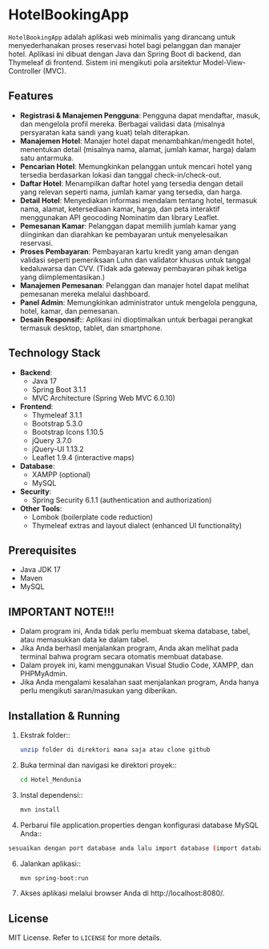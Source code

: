 # HotelBookingApp

`HotelBookingApp`  adalah aplikasi web minimalis yang dirancang untuk menyederhanakan proses reservasi hotel bagi pelanggan dan manajer hotel. Aplikasi ini dibuat dengan Java dan Spring Boot di backend, dan Thymeleaf di frontend. Sistem ini mengikuti pola arsitektur Model-View-Controller (MVC).

## Features

- **Registrasi & Manajemen Pengguna**: Pengguna dapat mendaftar, masuk, dan mengelola profil mereka. Berbagai validasi data (misalnya persyaratan kata sandi yang kuat) telah diterapkan.
- **Manajemen Hotel**: Manajer hotel dapat menambahkan/mengedit hotel, menentukan detail (misalnya nama, alamat, jumlah kamar, harga) dalam satu antarmuka.
- **Pencarian Hotel**: Memungkinkan pelanggan untuk mencari hotel yang tersedia berdasarkan lokasi dan tanggal check-in/check-out.
- **Daftar Hotel**: Menampilkan daftar hotel yang tersedia dengan detail yang relevan seperti nama, jumlah kamar yang tersedia, dan harga.
- **Detail Hotel**: Menyediakan informasi mendalam tentang hotel, termasuk nama, alamat, ketersediaan kamar, harga, dan peta interaktif menggunakan API geocoding Nominatim dan library Leaflet.
- **Pemesanan Kamar**: Pelanggan dapat memilih jumlah kamar yang diinginkan dan diarahkan ke pembayaran untuk menyelesaikan reservasi.
- **Proses Pembayaran**: Pembayaran kartu kredit yang aman dengan validasi seperti pemeriksaan Luhn dan validator khusus untuk tanggal kedaluwarsa dan CVV. (Tidak ada gateway pembayaran pihak ketiga yang diimplementasikan.)
- **Manajemen Pemesanan**: Pelanggan dan manajer hotel dapat melihat pemesanan mereka melalui dashboard.
- **Panel Admin**: Memungkinkan administrator untuk mengelola pengguna, hotel, kamar, dan pemesanan.
- **Desain Responsif:**: Aplikasi ini dioptimalkan untuk berbagai perangkat termasuk desktop, tablet, dan smartphone.

## Technology Stack

- **Backend**:
  - Java 17
  - Spring Boot 3.1.1
  - MVC Architecture (Spring Web MVC 6.0.10)
- **Frontend**:
  - Thymeleaf 3.1.1
  - Bootstrap 5.3.0
  - Bootstrap Icons 1.10.5
  - jQuery 3.7.0
  - jQuery-UI 1.13.2
  - Leaflet 1.9.4 (interactive maps)
- **Database**:
  - XAMPP (optional)
  - MySQL
- **Security**:
  - Spring Security 6.1.1 (authentication and authorization)
- **Other Tools**:
  - Lombok (boilerplate code reduction)
  - Thymeleaf extras and layout dialect (enhanced UI functionality)

## Prerequisites

- Java JDK 17
- Maven
- MySQL

## IMPORTANT NOTE!!!

- Dalam program ini, Anda tidak perlu membuat skema database, tabel, atau memasukkan data ke dalam tabel.
- Jika Anda berhasil menjalankan program, Anda akan melihat pada terminal bahwa program secara otomatis membuat database.
- Dalam proyek ini, kami menggunakan Visual Studio Code, XAMPP, dan PHPMyAdmin.
- Jika Anda mengalami kesalahan saat menjalankan program, Anda hanya perlu mengikuti saran/masukan yang diberikan.

## Installation & Running

1. Ekstrak folder::
   ```sh
   unzip folder di direktori mana saja atau clone github
   ```
   
2. Buka terminal dan navigasi ke direktori proyek::
   ```sh
   cd Hotel_Mendunia
   ```
   
3. Instal dependensi::
   ```sh
   mvn install
   ```

4. Perbarui file application.properties dengan konfigurasi database MySQL Anda::
  ```sh
  sesuaikan dengan port database anda lalu import database (import database bersifat optional)
  ```
   
6. Jalankan aplikasi::
   ```sh
   mvn spring-boot:run
   ```
   
7. Akses aplikasi melalui browser Anda di http://localhost:8080/.

## License

MIT License. Refer to `LICENSE` for more details.
